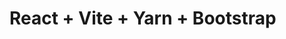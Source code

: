 # React + Vite + Yarn + Bootstrap



<!--



categori "Crema"
(string)
img "https://firebasestorage.googleapis.com/v0/b/heladeria-vates.appspot.com/o/helado-de-crema-295859922.jpg?alt=media&token=3e1518e7-04ca-43c2-9f90-38a97f53ffda"
(string)
name "Crema 1"
(string)
price "100"

name
price
categori
price

https://firebasestorage.googleapis.com/v0/b/heladeria-vates.appspot.com/o/Agua-Limon-400x400.jpg?alt=media&token=42f91878-fb09-4963-ac77-d94a62b15820
https://firebasestorage.googleapis.com/v0/b/heladeria-vates.appspot.com/o/Crema-Chocolate-400x400.jpg?alt=media&token=49fd1221-2ae1-46dc-944e-8f5ae16a792d
https://firebasestorage.googleapis.com/v0/b/heladeria-vates.appspot.com/o/Crema-Frutilla-400x400.png?alt=media&token=6dfe2c9b-8338-42f9-9fa3-8af249bdb9ca



/*
        {
          helados?.map((helado) => {
            <li key={helado.id}> <p>{helado.name}</p></li>
            {console.log(helado.name)}
          })
        }
*/

 -->